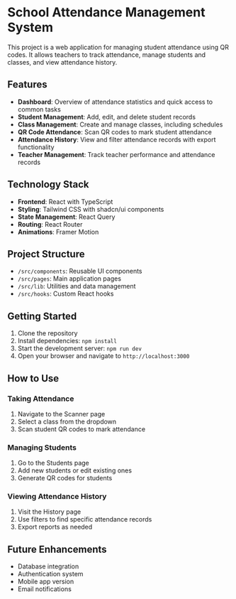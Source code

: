 
# School Attendance Management System

This project is a web application for managing student attendance using QR codes. It allows teachers to track attendance, manage students and classes, and view attendance history.

## Features

- **Dashboard**: Overview of attendance statistics and quick access to common tasks
- **Student Management**: Add, edit, and delete student records
- **Class Management**: Create and manage classes, including schedules
- **QR Code Attendance**: Scan QR codes to mark student attendance
- **Attendance History**: View and filter attendance records with export functionality
- **Teacher Management**: Track teacher performance and attendance records

## Technology Stack

- **Frontend**: React with TypeScript
- **Styling**: Tailwind CSS with shadcn/ui components
- **State Management**: React Query
- **Routing**: React Router
- **Animations**: Framer Motion

## Project Structure

- `/src/components`: Reusable UI components
- `/src/pages`: Main application pages
- `/src/lib`: Utilities and data management
- `/src/hooks`: Custom React hooks

## Getting Started

1. Clone the repository
2. Install dependencies: `npm install`
3. Start the development server: `npm run dev`
4. Open your browser and navigate to `http://localhost:3000`

## How to Use

### Taking Attendance
1. Navigate to the Scanner page
2. Select a class from the dropdown
3. Scan student QR codes to mark attendance

### Managing Students
1. Go to the Students page
2. Add new students or edit existing ones
3. Generate QR codes for students

### Viewing Attendance History
1. Visit the History page
2. Use filters to find specific attendance records
3. Export reports as needed

## Future Enhancements

- Database integration
- Authentication system
- Mobile app version
- Email notifications
